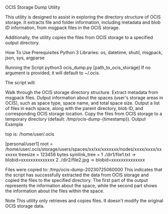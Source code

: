 OCIS Storage Dump Utility

This utility is designed to assist in exploring the directory structure of OCIS storage. It extracts file and folder information, including metadata and blob ID information, from msgpack files in the OCIS storage.

Additionally, the utility copies the files from OCIS storage to a specified output directory.

How To Use
Prerequisites
Python 3
Libraries: os, datetime, shutil, msgpack, json, sys, argparse

Running the Script
python3 ocis_dump.py [path_to_ocis_storage]
If no argument is provided, it will default to ~/.ocis.

The script will:

Walk through the OCIS storage directory structure.
Extract metadata from msgpack files.
Output information about the spaces (user's storage areas in OCIS), such as space type, space name, and total space size.
Output a list of files in each space, along with the parent directory, blob ID, and corresponding OCIS storage location.
Copy the files from OCIS storage to a temporary directory (default: /tmp/ocis-dump-{timestamp}).
Output Example

top is:  /home/user/.ocis

[personal/user1]
    root = /home/user/.ocis/storage/users/spaces/xx/xx/xxxxxxx/nodes/xxxx/xxxx/xxxxxxx
    treesize = 123456 bytes
    symlink_tree =
    1   ./dir1/file1.txt -> blobid=xxxxxxxxxxxxxx
    2   ./dir2/file2.jpg -> blobid=xxxxxxxxxxxxxx

Files were copied to: /tmp/ocis-dump-20230725060000
This indicates that the script has successfully extracted the data from OCIS storage and copied the files to the specified directory. The first part of the output represents the information about the space, while the second part shows the information about the files within the space.

Note
This utility only retrieves and copies files. It doesn't modify the original OCIS storage data.
